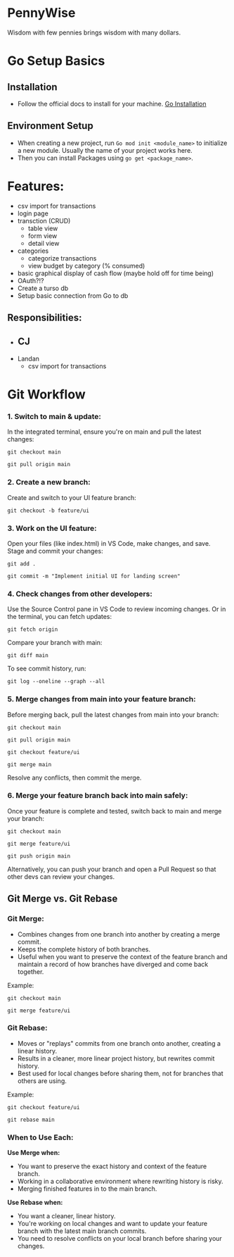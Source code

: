 # PennyWise
Wisdom with few pennies brings wisdom with many dollars. 

# Go Setup Basics

## Installation
- Follow the official docs to install for your machine. [Go Installation](https://golang.org/doc/install)

## Environment Setup
- When creating a new project, run `Go mod init <module_name>` to initialize a new module. Usually the name of your project works here.
- Then you can install Packages using `go get <package_name>`.

# Features:
- csv import for transactions
- login page
- transction (CRUD)
    - table view
    - form view
    - detail view
- categories
    - categorize transactions
    - view budget by category (% consumed)
- basic graphical display of cash flow (maybe hold off for time being)
- OAuth?!?
- Create a turso db
- Setup basic connection from Go to db

## Responsibilities:
- CJ
    - 
- Landan
    - csv import for transactions


# Git Workflow

### 1. Switch to main & update:
In the integrated terminal, ensure you're on main and pull the latest changes:

`git checkout main`

`git pull origin main`

### 2. Create a new branch:
Create and switch to your UI feature branch:

`git checkout -b feature/ui`

### 3. Work on the UI feature:
Open your files (like index.html) in VS Code, make changes, and save.
Stage and commit your changes:

`git add .`

`git commit -m "Implement initial UI for landing screen"`

### 4. Check changes from other developers:

Use the Source Control pane in VS Code to review incoming changes.
Or in the terminal, you can fetch updates:

`git fetch origin`

Compare your branch with main:

`git diff main`

To see commit history, run:

`git log --oneline --graph --all`

### 5. Merge changes from main into your feature branch:
Before merging back, pull the latest changes from main into your branch:

`git checkout main`

`git pull origin main`

`git checkout feature/ui`

`git merge main`

Resolve any conflicts, then commit the merge.

### 6. Merge your feature branch back into main safely:
Once your feature is complete and tested, switch back to main and merge your branch:

`git checkout main`

`git merge feature/ui`

`git push origin main`

Alternatively, you can push your branch and open a Pull Request so that other devs can review your changes.

## Git Merge vs. Git Rebase

### Git Merge:

- Combines changes from one branch into another by creating a merge commit.
- Keeps the complete history of both branches.
- Useful when you want to preserve the context of the feature branch and maintain a record of how branches have diverged and come back together.
  
Example:

`git checkout main`

`git merge feature/ui`

### Git Rebase:

- Moves or "replays" commits from one branch onto another, creating a linear history.
- Results in a cleaner, more linear project history, but rewrites commit history.
- Best used for local changes before sharing them, not for branches that others are using.
  
Example:

`git checkout feature/ui`

`git rebase main`

### When to Use Each:

**Use Merge when:**
- You want to preserve the exact history and context of the feature branch.
- Working in a collaborative environment where rewriting history is risky.
- Merging finished features in to the main branch.

**Use Rebase when:**
- You want a cleaner, linear history.
- You're working on local changes and want to update your feature branch with the latest main branch commits.
- You need to resolve conflicts on your local branch before sharing your changes.